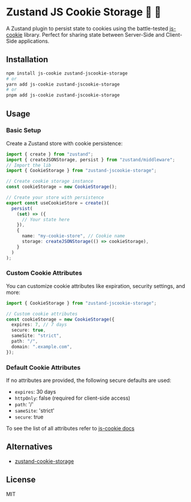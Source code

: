 # Zustand JS Cookie Storage 🐻 🍪

A Zustand plugin to persist state to cookies using the battle-tested [js-cookie](https://github.com/js-cookie/js-cookie) library. Perfect for sharing state between Server-Side and Client-Side applications.

## Installation

```bash
npm install js-cookie zustand-jscookie-storage
# or
yarn add js-cookie zustand-jscookie-storage
# or
pnpm add js-cookie zustand-jscookie-storage
```

## Usage

### Basic Setup

Create a Zustand store with cookie persistence:

```typescript
import { create } from "zustand";
import { createJSONStorage, persist } from "zustand/middleware";
// Import the lib
import { CookieStorage } from "zustand-jscookie-storage";

// Create cookie storage instance
const cookieStorage = new CookieStorage();

// Create your store with persistence
export const useCookieStore = create()(
  persist(
    (set) => ({
      // Your state here
    }),
    {
      name: "my-cookie-store", // Cookie name
      storage: createJSONStorage(() => cookieStorage),
    }
  )
);
```

### Custom Cookie Attributes

You can customize cookie attributes like expiration, security settings, and more:

```typescript
import { CookieStorage } from "zustand-jscookie-storage";

// Custom cookie attributes
const cookieStorage = new CookieStorage({
  expires: 7, // 7 days
  secure: true,
  sameSite: "strict",
  path: "/",
  domain: ".example.com",
});
```

### Default Cookie Attributes

If no attributes are provided, the following secure defaults are used:

- `expires`: 30 days
- `httpOnly`: false (required for client-side access)
- `path`: '/'
- `sameSite`: 'strict'
- `secure`: true

To see the list of all attributes refer to [js-cookie docs](https://github.com/js-cookie/js-cookie?tab=readme-ov-file#cookie-attributes)

## Alternatives

- [zustand-cookie-storage](https://github.com/nanotexnolagiya/zustand-cookie-storage)

## License

MIT
